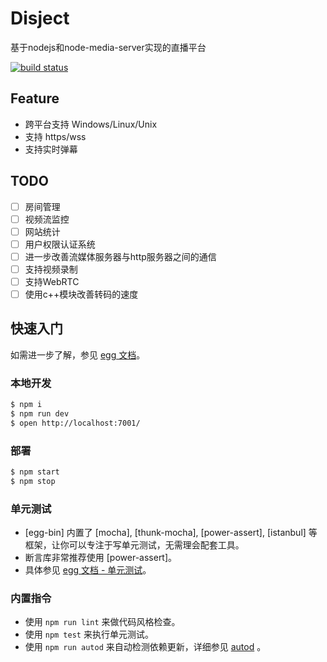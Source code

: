 # Disject

基于nodejs和node-media-server实现的直播平台

[![build status][travis-image]][travis-url]

[travis-image]:https://travis-ci.org/disject/disject-server.svg?branch=master
[travis-url]: https://travis-ci.org/disject/disject-server


## Feature
- 跨平台支持 Windows/Linux/Unix
- 支持 https/wss
- 支持实时弹幕


## TODO
- [ ] 房间管理
- [ ] 视频流监控
- [ ] 网站统计
- [ ] 用户权限认证系统
- [ ] 进一步改善流媒体服务器与http服务器之间的通信
- [ ] 支持视频录制
- [ ] 支持WebRTC
- [ ] 使用c++模块改善转码的速度

## 快速入门

<!-- 在此次添加使用文档 -->

如需进一步了解，参见 [egg 文档][egg]。

### 本地开发

```bash
$ npm i
$ npm run dev
$ open http://localhost:7001/
```

### 部署

```bash
$ npm start
$ npm stop
```

### 单元测试

- [egg-bin] 内置了 [mocha], [thunk-mocha], [power-assert], [istanbul] 等框架，让你可以专注于写单元测试，无需理会配套工具。
- 断言库非常推荐使用 [power-assert]。
- 具体参见 [egg 文档 - 单元测试](https://eggjs.org/zh-cn/core/unittest)。

### 内置指令

- 使用 `npm run lint` 来做代码风格检查。
- 使用 `npm test` 来执行单元测试。
- 使用 `npm run autod` 来自动检测依赖更新，详细参见 [autod](https://www.npmjs.com/package/autod) 。


[egg]: https://eggjs.org

